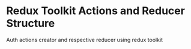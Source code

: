 # Redux Toolkit Actions and Reducer Structure

<p>Auth actions creator and respective reducer using redux toolkit</p>
